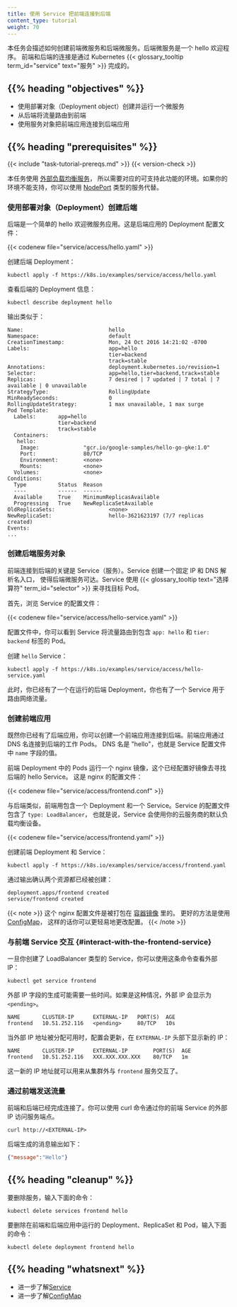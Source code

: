 ```yaml
---
title: 使用 Service 把前端连接到后端
content_type: tutorial
weight: 70
---
```


<!-- overview -->

<!--
This task shows how to create a frontend and a backend
microservice. The backend microservice is a hello greeter. The
frontend and backend are connected using a Kubernetes
{{< glossary_tooltip term_id="service" >}} object.
-->

本任务会描述如何创建前端微服务和后端微服务。后端微服务是一个 hello 欢迎程序。
前端和后端的连接是通过 Kubernetes {{< glossary_tooltip term_id="service" text="服务" >}}
完成的。

## {{% heading "objectives" %}}

<!--
* Create and run a microservice using a {{< glossary_tooltip term_id="deployment" >}} object.
* Route traffic to the backend using a frontend.
* Use a Service object to connect the frontend application to the
  backend application.
-->
* 使用部署对象（Deployment object）创建并运行一个微服务
* 从后端将流量路由到前端
* 使用服务对象把前端应用连接到后端应用

## {{% heading "prerequisites" %}}

{{< include "task-tutorial-prereqs.md" >}} {{< version-check >}}

<!--
This task uses
[Services with external load balancers](/docs/tasks/access-application-cluster/create-external-load-balancer/), which
require a supported environment. If your environment does not support this, you can use a Service of type
[NodePort](/docs/concepts/services-networking/service/#nodeport) instead.
-->

本任务使用 [外部负载均衡服务](/zh/docs/tasks/access-application-cluster/create-external-load-balancer/)，
所以需要对应的可支持此功能的环境。如果你的环境不能支持，你可以使用
[NodePort](/zh/docs/concepts/services-networking/service/#nodeport)
类型的服务代替。

<!-- lessoncontent -->

<!--
## Creating the backend using a Deployment

The backend is a simple hello greeter microservice. Here is the configuration
file for the backend Deployment:
-->
### 使用部署对象（Deployment）创建后端

后端是一个简单的 hello 欢迎微服务应用。这是后端应用的 Deployment 配置文件：

{{< codenew file="service/access/hello.yaml" >}}

<!-- 
Create the backend Deployment:
-->
创建后端 Deployment：

```shell
kubectl apply -f https://k8s.io/examples/service/access/hello.yaml
```

<!--
View information about the backend Deployment:
-->
查看后端的 Deployment 信息：

```
kubectl describe deployment hello
```

<!--
The output is similar to this:
-->
输出类似于：

```
Name:                           hello
Namespace:                      default
CreationTimestamp:              Mon, 24 Oct 2016 14:21:02 -0700
Labels:                         app=hello
                                tier=backend
                                track=stable
Annotations:                    deployment.kubernetes.io/revision=1
Selector:                       app=hello,tier=backend,track=stable
Replicas:                       7 desired | 7 updated | 7 total | 7 available | 0 unavailable
StrategyType:                   RollingUpdate
MinReadySeconds:                0
RollingUpdateStrategy:          1 max unavailable, 1 max surge
Pod Template:
  Labels:       app=hello
                tier=backend
                track=stable
  Containers:
   hello:
    Image:              "gcr.io/google-samples/hello-go-gke:1.0"
    Port:               80/TCP
    Environment:        <none>
    Mounts:             <none>
  Volumes:              <none>
Conditions:
  Type          Status  Reason
  ----          ------  ------
  Available     True    MinimumReplicasAvailable
  Progressing   True    NewReplicaSetAvailable
OldReplicaSets:                 <none>
NewReplicaSet:                  hello-3621623197 (7/7 replicas created)
Events:
...
```

<!--
## Creating the backend Service object

The key to connecting a frontend to a backend is the backend
Service. A Service creates a persistent IP address and DNS name entry
so that the backend microservice can always be reached. A Service uses
{{< glossary_tooltip text="selectors" term_id="selector" >}} to find
the Pods that it routes traffic to.

First, explore the Service configuration file:
-->
### 创建后端服务对象

前端连接到后端的关键是 Service（服务）。Service 创建一个固定 IP 和 DNS 解析名入口，
使得后端微服务可达。Service 使用
{{< glossary_tooltip text="选择算符" term_id="selector" >}} 
来寻找目标 Pod。

首先，浏览 Service 的配置文件：

{{< codenew file="service/access/hello-service.yaml" >}}

<!--
In the configuration file, you can see that the Service routes traffic to Pods
that have the labels `app: hello` and `tier: backend`.
-->
配置文件中，你可以看到 Service 将流量路由到包含 `app: hello` 和 `tier: backend` 标签的 Pod。

<!--
Create the `hello` Service:
-->
创建 `hello` Service：

```shell
kubectl apply -f https://k8s.io/examples/service/access/hello-service.yaml
```

<!--
At this point, you have a backend Deployment running, and you have a
Service that can route traffic to it.
-->
此时，你已经有了一个在运行的后端 Deployment，你也有了一个 Service 用于路由网络流量。

<!--
## Creating the frontend

Now that you have your backend, you can create a frontend that connects to the backend.
The frontend connects to the backend worker Pods by using the DNS name
given to the backend Service. The DNS name is "hello", which is the value
of the `name` field in the preceding Service configuration file.

The Pods in the frontend Deployment run an nginx image that is configured
to find the hello backend Service. Here is the nginx configuration file:
-->
### 创建前端应用

既然你已经有了后端应用，你可以创建一个前端应用连接到后端。前端应用通过 DNS 名连接到后端的工作 Pods。
DNS 名是 "hello"，也就是 Service 配置文件中 `name` 字段的值。

前端 Deployment 中的 Pods 运行一个 nginx 镜像，这个已经配置好镜像去寻找后端的 hello Service。
这是 nginx 的配置文件：

{{< codenew file="service/access/frontend.conf" >}}

<!--
Similar to the backend, the frontend has a Deployment and a Service. The
configuration for the Service has `type: LoadBalancer`, which means that
the Service uses the default load balancer of your cloud provider.
-->
与后端类似，前端用包含一个 Deployment 和一个 Service。Service 的配置文件包含了 `type: LoadBalancer`，
也就是说，Service 会使用你的云服务商的默认负载均衡设备。

{{< codenew file="service/access/frontend.yaml" >}}

<!--
Create the frontend Deployment and Service:
-->
创建前端 Deployment 和 Service：

```shell
kubectl apply -f https://k8s.io/examples/service/access/frontend.yaml
```

<!--
The output verifies that both resources were created:
-->
通过输出确认两个资源都已经被创建：

```
deployment.apps/frontend created
service/frontend created
```

<!--
The nginx configuration is baked into the
[container image](/examples/service/access/Dockerfile). A better way to do this would
be to use a
[ConfigMap](/docs/tasks/configure-pod-container/configure-pod-configmap/),
so that you can change the configuration more easily.
-->
{{< note >}}
这个 nginx 配置文件是被打包在
[容器镜像](/examples/service/access/Dockerfile) 里的。
更好的方法是使用
[ConfigMap](/zh/docs/tasks/configure-pod-container/configure-pod-configmap/)，
这样的话你可以更轻易地更改配置。
{{< /note >}}

<!--
## Interact with the frontend Service

Once you've created a Service of type LoadBalancer, you can use this
command to find the external IP:
-->
### 与前端 Service 交互   {#interact-with-the-frontend-service}

一旦你创建了 LoadBalancer 类型的 Service，你可以使用这条命令查看外部 IP：

```shell
kubectl get service frontend
```

<!--
This displays the configuration for the `frontend` Service and watches for
changes. Initially, the external IP is listed as `<pending>`:
-->
外部 IP 字段的生成可能需要一些时间。如果是这种情况，外部 IP 会显示为 `<pending>`。

```
NAME       CLUSTER-IP      EXTERNAL-IP   PORT(S)  AGE
frontend   10.51.252.116   <pending>     80/TCP   10s
```

<!--
As soon as an external IP is provisioned, however, the configuration updates
to include the new IP under the `EXTERNAL-IP` heading:
-->
当外部 IP 地址被分配可用时，配置会更新，在 `EXTERNAL-IP` 头部下显示新的 IP：

```
NAME       CLUSTER-IP      EXTERNAL-IP        PORT(S)  AGE
frontend   10.51.252.116   XXX.XXX.XXX.XXX    80/TCP   1m
```

<!--
That IP can now be used to interact with the `frontend` service from outside the
cluster.
-->
这一新的 IP 地址就可以用来从集群外与 `frontend` 服务交互了。


<!--
## Send traffic through the frontend

The frontend and backends are now connected. You can hit the endpoint
by using the curl command on the external IP of your frontend Service.
-->
### 通过前端发送流量

前端和后端已经完成连接了。你可以使用 curl 命令通过你的前端 Service 的外部 IP 访问服务端点。

```shell
curl http://<EXTERNAL-IP>
```

<!--
The output shows the message generated by the backend:
-->
后端生成的消息输出如下：

```json
{"message":"Hello"}
```

## {{% heading "cleanup" %}}

<!--
To delete the Services, enter this command:
-->
要删除服务，输入下面的命令：

```shell
kubectl delete services frontend hello
```

<!--
To delete the Deployments, the ReplicaSets and the Pods that are running the backend and frontend applications, enter this command:
-->
要删除在前端和后端应用中运行的 Deployment、ReplicaSet 和 Pod，输入下面的命令：

```shell
kubectl delete deployment frontend hello
```
## {{% heading "whatsnext" %}}

<!--
* Learn more about [Services](/docs/concepts/services-networking/service/)
* Learn more about [ConfigMaps](/docs/tasks/configure-pod-container/configure-pod-configmap/)
-->
* 进一步了解[Service](/zh/docs/concepts/services-networking/service/)
* 进一步了解[ConfigMap](/zh/docs/tasks/configure-pod-container/configure-pod-configmap/)

